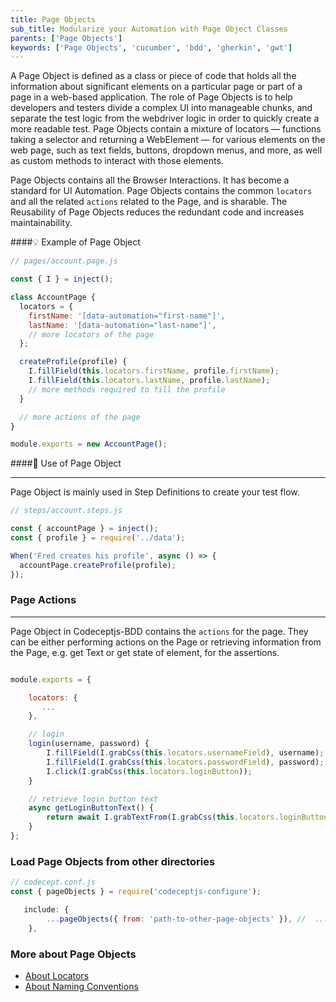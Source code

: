```yaml
---
title: Page Objects
sub_title: Modularize your Automation with Page Object Classes
parents: ['Page Objects']
keywords: ['Page Objects', 'cucumber', 'bdd', 'gherkin', 'gwt']
---
```


A Page Object is defined as a class or piece of code that holds all the information about significant elements on a particular page or part of a page in a web-based application. The role of Page Objects is to help developers and testers divide a complex UI into manageable chunks, and separate the test logic from the webdriver logic in order to quickly create a more readable test. Page Objects contain a mixture of locators — functions taking a selector and returning a WebElement — for various elements on the web page, such as text fields, buttons, dropdown menus, and more, as well as custom methods to interact with those elements.

Page Objects contains all the Browser Interactions. It has become a standard for UI Automation. Page Objects contains the common `locators` and all the related `actions` related to the Page, and is sharable. The Reusability of Page Objects reduces the redundant code and increases maintainability.

####💡 Example of Page Object

```javascript
// pages/account.page.js

const { I } = inject();

class AccountPage {
  locators = {
    firstName: '[data-automation="first-name"]',
    lastName: '[data-automation="last-name"]',
    // more locators of the page
  };

  createProfile(profile) {
    I.fillField(this.locators.firstName, profile.firstName);
    I.fillField(this.locators.lastName, profile.lastName);
    // more methods required to fill the profile
  }

  // more actions of the page
}

module.exports = new AccountPage();
```

####🧩 Use of Page Object

---

Page Object is mainly used in Step Definitions to create your test flow.

```javascript
// steps/account.steps.js

const { accountPage } = inject();
const { profile } = require('../data');

When('Fred creates his profile', async () => {
  accountPage.createProfile(profile);
});
```

### Page Actions

---

Page Object in Codeceptjs-BDD contains the `actions` for the page. They can be either performing actions on the Page or retrieving information from the Page, e.g. get Text or get state of element, for the assertions.

```javascript

module.exports = {

    locators: {
       ...
    },

    // login
    login(username, password) {
        I.fillField(I.grabCss(this.locators.usernameField), username);
        I.fillField(I.grabCss(this.locators.passwordField), password);
        I.click(I.grabCss(this.locators.loginButton));
    }

    // retrieve login button text
    async getLoginButtonText() {
        return await I.grabTextFrom(I.grabCss(this.locators.loginButton));
    }
};

```

### Load Page Objects from other directories

```js
// codecept.conf.js
const { pageObjects } = require('codeceptjs-configure');

   include: {
        ...pageObjects({ from: 'path-to-other-page-objects' }), //  ...pageObjects({ from: 'src/e2e/flows/**/*.flow.ts' }),
    },
```

### More about Page Objects

- [About Locators](/05-page-objects/2-locators/)
- [About Naming Conventions](/05-page-objects/3-naming-conventions/)
